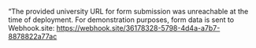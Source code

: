 “The provided university URL for form submission was unreachable at the time of deployment. 
For demonstration purposes, form data is sent to Webhook.site: 	https://webhook.site/36178328-5798-4d4a-a7b7-8878822a77ac

